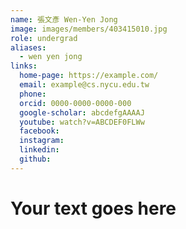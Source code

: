 ```yaml
---
name: 張文彥 Wen-Yen Jong 
image: images/members/403415010.jpg 
role: undergrad
aliases:
  - wen yen jong
links:
  home-page: https://example.com/
  email: example@cs.nycu.edu.tw
  phone: 
  orcid: 0000-0000-0000-000
  google-scholar: abcdefgAAAAJ
  youtube: watch?v=ABCDEF0FLWw
  facebook:
  instagram:
  linkedin:
  github: 
---
```

# Your text goes here
